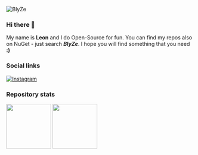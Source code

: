 ![BlyZe](https://user-images.githubusercontent.com/95288041/198973742-97289725-4026-4202-bf6d-3c9068c54d56.svg)

### Hi there 👋

My name is **Leon** and I do Open-Source for fun. You can find my repos also on NuGet - just search ***BlyZe***. I hope you will find something that you need **:)**

### Social links

[![Instagram](https://img.shields.io/badge/Instagram-E4405F?style=for-the-badge&logo=instagram&logoColor=white)](https://www.instagram.com/derechteblyzeee/)

### Repository stats

<div>
  <img height="120px" src="https://github-readme-stats.vercel.app/api?username=blyzeyt&theme=nord&show_icons=true&hide_title=true&hide_border=true&hide_rank=true&include_all_commits=true&count_private=true&line_height=21">
  <img height="120px" src="https://github-readme-stats.vercel.app/api/top-langs/?username=blyzeyt&theme=nord&&hide_title=true&hide_border=true&layout=compact&langs_count=3">
</div>
